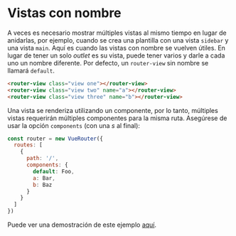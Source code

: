 # Vistas con nombre

A veces es necesario mostrar múltiples vistas al mismo tiempo en lugar de anidarlas, por ejemplo, cuando se crea una plantilla con una vista `sidebar` y una vista `main`. Aquí es cuando las vistas con nombre se vuelven útiles. En lugar de tener un solo _outlet_ es su vista, puede tener varios y darle a cada uno un nombre diferente. Por defecto, un `router-view` sin nombre se llamará `default`.

``` html
<router-view class="view one"></router-view>
<router-view class="view two" name="a"></router-view>
<router-view class="view three" name="b"></router-view>
```

Una vista se renderiza utilizando un componente, por lo tanto, múltiples vistas requerirán múltiples componentes para la misma ruta. Asegúrese de usar la opción `components` (con una _s_ al final):

``` js
const router = new VueRouter({
  routes: [
    {
      path: '/',
      components: {
        default: Foo,
        a: Bar,
        b: Baz
      }
    }
  ]
})
```

Puede ver una demostración de este ejemplo 
[aquí](https://jsfiddle.net/posva/6du90epg/).
